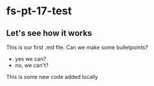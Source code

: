 # fs-pt-17-test

## Let's see how it works

This is our first .md file.
Can we make some bulletpoints?

- yes we can?
- no, we can't?

This is some new code added locally
